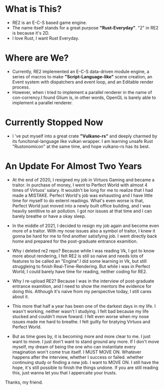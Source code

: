 # What is This?
- RE2 is an E-C-S based game engine.
- The name itself stands for a great purpose **"Rust-Everyday"**. "2" in RE2 is because it's 2D.
- I love Rust, I want Rust Everyday.
# Where are We?
- Currently, RE2 implemented an E-C-S data-driven module engine, a series of macros to make **"Script-Language-like"** scene creation, an Event system with dispatchers and event loop, and an Editable render process.
- However, when i tried to implement a parallel renderer in the name of con-corrency.I found Glium is, in other words, OpenGL is barely able to implement a parallel renderer.
# Currently Stopped Now
- I 've put myself into a great crate **"Vulkano-rs"** and deeply charmed by its funcitonal-language like vulkan wrapper. I am learning unsafe Rust "Rustonomicon" at the same time, and hope vulkano-rs has its best.

# An Update For Almost Two Years
- At the end of 2020, I resigned my job in Virtuos Gaming and became a traitor. In purchase of money, I went to Perfect World with almost 4 times of Virtuos' salary. It wouldn't be long for me to realize that I had made a MISTAKE. Perfect World's job was exhausting and I have little time for myself to do externl readings. What's even worse is that, Perfect World just moved into a newly built office building, and I was heavliy sentitive to air pollution. I got nor issues at that time and I can barely breathe or have a okay sleep.
- In the middle of 2021, I decided to resign my job again and become even more of a traitor. With my nose issues also a symbol of traitor, I knew it gonna be hard for me to find another satisfying job. I went directly back home and prepared for the post-graduate entrance examition. 

- Why i deleted re2 repo? Because while I was reading Vk, I got to know more about rendering, I felt RE2 is still so naive and needs lots of features to be called an "Engine".I did some learning in Vk, but still struggleing to finish Real-Time-Rendering. But while i was in Perfect World, I could barely have time for reading, neither coding for RE2.
- Why I re-upload RE2? Because I was in the interview of post-graduate entrance examition, and I need to show the mentors the evidence for doing this. Although it's naive from my perspective today, I still cares about it.

- This more that half a year has been one of the darkest days in my life. I wasn't working, neither wasn't I studying. I felt bad because my life stucked and couldn't move foward. I felt even worse when my nose issues made me hard to breathe. I felt guilty for bratying Virtuos and Perfect World.
- But as time goes by, it is becoming more and more clear to me. I just want to move. I just don't want to stand ground any more. If I don't move myself, my dream of being the one who can instantiate every imagination won't come true itself. I MUST MOVE ON. Whatever happens after the interview, whether I success or failed. whether continuing study or finding a new job. I want to MOVE ON. I still have the hope, it's still possible to finish the things undone. If you are still reading this, just wanna let you that I appercaite your trusts. 

Thanks, my friend.
